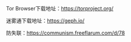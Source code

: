 


Tor Browser下载地址：https://torproject.org/

迷雾通下载地址：https://geph.io/


防失联：https://communism.freeflarum.com/d/78


